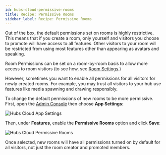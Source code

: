 ```yaml
---
id: hubs-cloud-permissive-rooms
title: Recipe: Permissive Rooms
sidebar_label: Recipe: Permissive Rooms
---
```


Out of the box, the default permissions set on rooms is highly restrictive. This means that if you create a room, only yourself and visitors you choose to promote will have access to all features. Other visitors to your room will be restricted from using most features other than appearing as avatars and speaking.

Room Permissions can be set on a room-by-room basis to allow more access to room vistiors (to see how, see [Room Settings](./hubs-room-settings.md).)

However, sometimes you want to enable all permissions for all visitors for newly created rooms. For example, you may trust all visitors to your hub use features like media spawning and drawing responsibly.

To change the default permissions of new rooms to be more permissive. First, open the [Admin Console](./hubs-cloud-getting-started.md) then choose **App Settings**:

![Hubs Cloud App Settings](img/hubs-cloud-app-settings.png)

Then, under **Features**, enable the **Permissive Rooms** option and click **Save**:

![Hubs Cloud Permissive Rooms](img/hubs-cloud-permissive-rooms.png)

Once selected, new rooms will have all permissions turned on by default for all visitors, not just the room creator and promoted members.
